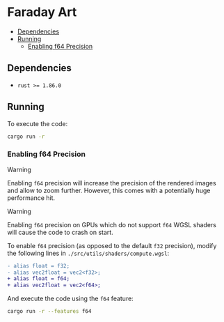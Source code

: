 # Faraday Art

<!-- vim-markdown-toc GFM -->

- [Dependencies](#dependencies)
- [Running](#running)
  - [Enabling f64 Precision](#enabling-f64-precision)

<!-- vim-markdown-toc -->

## Dependencies

- `rust >= 1.86.0`

## Running

To execute the code:

```bash
cargo run -r
```

### Enabling f64 Precision

> [!WARNING]
> Enabling `f64` precision will increase the precision of the rendered images
> and allow to zoom further. However, this comes with a potentially huge
> performance hit.

> [!WARNING]
> Enabling `f64` precision on GPUs which do not support `f64` WGSL shaders will
> cause the code to crash on start.

To enable `f64` precision (as opposed to the default `f32` precision), modify
the following lines in `./src/utils/shaders/compute.wgsl`:

```diff
- alias float = f32;
- alias vec2float = vec2<f32>;
+ alias float = f64;
+ alias vec2float = vec2<f64>;
```

And execute the code using the `f64` feature:

```bash
cargo run -r --features f64
```
